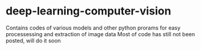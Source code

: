 # deep-learning-computer-vision
Contains codes of various models and other python prorams for easy processessing and extraction of image data
Most of code has still not been posted, will do it soon
